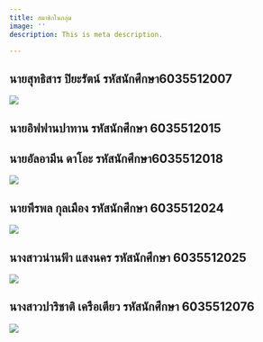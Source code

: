 ```yaml
---
title: สมาชิกในกลุ่ม
image: ''
description: This is meta description.

---
```

## **นายสุทธิสาร ปิยะรัตน์ รหัสนักศึกษา6035512007**

![](/images/67239262_2467376653324926_3347226047094456320_o.jpg)

## **นายอิฟฟานปาทาน รหัสนักศึกษา 6035512015**

## **นายอัลอามีน ดาโอะ รหัสนักศึกษา6035512018**

![](/images/117891559_1411752625695572_1274222105759852872_o.jpg)

## **นายพีรพล กุลเมือง รหัสนักศึกษา 6035512024**

![](/images/48373441_2031573160292336_5105572992218300416_n.jpg)

## **นางสาวน่านฟ้า แสงนคร รหัสนักศึกษา 6035512025**

![](/images/35123825_1700382590075494_8977698399990054912_n.jpg)

## **นางสาวปาริชาติ เครือเตียว รหัสนักศึกษา 6035512076**

![](https://media.discordapp.net/attachments/755066241915551859/773274106174898176/IMG_20201104_025416.jpg?width=539&height=609)